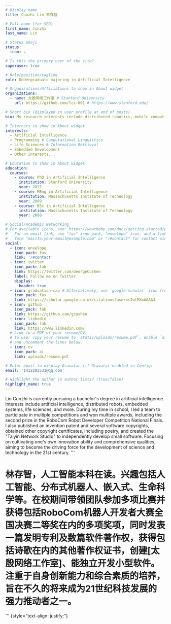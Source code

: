 ```yaml
---
# Display name
title: Cunzhi Lin 林存智

# Full name (for SEO)
first_name: Cunzhi
last_name: Lin

# Status emoji
status:
  icon: ☕️

# Is this the primary user of the site?
superuser: true

# Role/position/tagline
role: Undergraduate majoring in Artificial Intelligence

# Organizations/Affiliations to show in About widget
organizations:
  - name: 太殷网络工作室 # Stanford University
    url: https://github.com/lcz-001 # https://www.stanford.edu/

# Short bio (displayed in user profile at end of posts)
bio: My research interests include distributed robotics, mobile computing and programmable matter.

# Interests to show in About widget
interests:
  - Artificial Intelligence
  - Programming # Computational Linguistics
  - Life Sciences # Information Retrieval
  - Embedded Development
  - Other Interests...

# Education to show in About widget
education:
  courses:
    - course: PhD in Artificial Intelligence
      institution: Stanford University
      year: 2012
    - course: MEng in Artificial Intelligence
      institution: Massachusetts Institute of Technology
      year: 2009
    - course: BSc in Artificial Intelligence
      institution: Massachusetts Institute of Technology
      year: 2008

# Social/Academic Networking
# For available icons, see: https://wowchemy.com/docs/getting-started/page-builder/#icons
#   For an email link, use "fas" icon pack, "envelope" icon, and a link in the
#   form "mailto:your-email@example.com" or "/#contact" for contact widget.
social:
  - icon: envelope
    icon_pack: fas
    link: '/#contact'
  - icon: twitter
    icon_pack: fab
    link: https://twitter.com/GeorgeCushen
    label: Follow me on Twitter
    display:
      header: true
  - icon: graduation-cap # Alternatively, use `google-scholar` icon from `ai` icon pack
    icon_pack: fas
    link: https://scholar.google.co.uk/citations?user=sIwtMXoAAAAJ
  - icon: github
    icon_pack: fab
    link: https://github.com/gcushen
  - icon: linkedin
    icon_pack: fab
    link: https://www.linkedin.com/
  # Link to a PDF of your resume/CV.
  # To use: copy your resume to `static/uploads/resume.pdf`, enable `ai` icons in `params.yaml`,
  # and uncomment the lines below.
  - icon: cv
    icon_pack: ai
    link: uploads/resume.pdf

# Enter email to display Gravatar (if Gravatar enabled in Config)
email: '1412282531@qq.com'

# Highlight the author in author lists? (true/false)
highlight_name: true
---
```


Lin Cunzhi is currently pursuing a bachelor's degree in artificial intelligence. Interests include artificial intelligence, distributed robots, embedded systems, life sciences, and more. During my time in school, I led a team to participate in multiple competitions and won multiple awards, including the second prize in the RoboCom Robot Developer Competition National Finals. I also published an invention patent and several software copyrights, obtained other copyright certificates, including poetry, and created the "Taiyin Network Studio" to independently develop small software. Focusing on cultivating one's own innovation ability and comprehensive qualities, aiming to become the driving force for the development of science and technology in the 21st century.
'''
# 林存智，人工智能本科在读。兴趣包括人工智能、分布式机器人、嵌入式、生命科学等。在校期间带领团队参加多项比赛并获得包括RoboCom机器人开发者大赛全国决赛二等奖在内的多项奖项，同时发表一篇发明专利及数篇软件著作权，获得包括诗歌在内的其他著作权证书，创建[太殷网络工作室]、能独立开发小型软件。注重于自身创新能力和综合素质的培养，旨在不久的将来成为21世纪科技发展的强力推动者之一。
'''
{style="text-align: justify;"}
